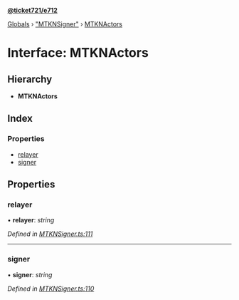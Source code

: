 **[@ticket721/e712](../README.md)**

[Globals](../globals.md) › ["MTKNSigner"](../modules/_mtknsigner_.md) › [MTKNActors](_mtknsigner_.mtknactors.md)

# Interface: MTKNActors

## Hierarchy

* **MTKNActors**

## Index

### Properties

* [relayer](_mtknsigner_.mtknactors.md#relayer)
* [signer](_mtknsigner_.mtknactors.md#signer)

## Properties

###  relayer

• **relayer**: *string*

*Defined in [MTKNSigner.ts:111](https://github.com/ticket721/env/blob/f8a7220/packages/e712/sources/MTKNSigner.ts#L111)*

___

###  signer

• **signer**: *string*

*Defined in [MTKNSigner.ts:110](https://github.com/ticket721/env/blob/f8a7220/packages/e712/sources/MTKNSigner.ts#L110)*